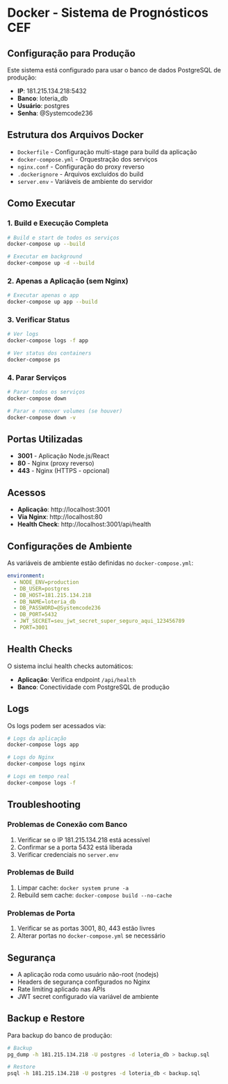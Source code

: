 # Docker - Sistema de Prognósticos CEF

## Configuração para Produção

Este sistema está configurado para usar o banco de dados PostgreSQL de produção:
- **IP**: 181.215.134.218:5432
- **Banco**: loteria_db
- **Usuário**: postgres
- **Senha**: @Systemcode236

## Estrutura dos Arquivos Docker

- `Dockerfile` - Configuração multi-stage para build da aplicação
- `docker-compose.yml` - Orquestração dos serviços
- `nginx.conf` - Configuração do proxy reverso
- `.dockerignore` - Arquivos excluídos do build
- `server.env` - Variáveis de ambiente do servidor

## Como Executar

### 1. Build e Execução Completa
```bash
# Build e start de todos os serviços
docker-compose up --build

# Executar em background
docker-compose up -d --build
```

### 2. Apenas a Aplicação (sem Nginx)
```bash
# Executar apenas o app
docker-compose up app --build
```

### 3. Verificar Status
```bash
# Ver logs
docker-compose logs -f app

# Ver status dos containers
docker-compose ps
```

### 4. Parar Serviços
```bash
# Parar todos os serviços
docker-compose down

# Parar e remover volumes (se houver)
docker-compose down -v
```

## Portas Utilizadas

- **3001** - Aplicação Node.js/React
- **80** - Nginx (proxy reverso)
- **443** - Nginx (HTTPS - opcional)

## Acessos

- **Aplicação**: http://localhost:3001
- **Via Nginx**: http://localhost:80
- **Health Check**: http://localhost:3001/api/health

## Configurações de Ambiente

As variáveis de ambiente estão definidas no `docker-compose.yml`:

```yaml
environment:
  - NODE_ENV=production
  - DB_USER=postgres
  - DB_HOST=181.215.134.218
  - DB_NAME=loteria_db
  - DB_PASSWORD=@Systemcode236
  - DB_PORT=5432
  - JWT_SECRET=seu_jwt_secret_super_seguro_aqui_123456789
  - PORT=3001
```

## Health Checks

O sistema inclui health checks automáticos:
- **Aplicação**: Verifica endpoint `/api/health`
- **Banco**: Conectividade com PostgreSQL de produção

## Logs

Os logs podem ser acessados via:
```bash
# Logs da aplicação
docker-compose logs app

# Logs do Nginx
docker-compose logs nginx

# Logs em tempo real
docker-compose logs -f
```

## Troubleshooting

### Problemas de Conexão com Banco
1. Verificar se o IP 181.215.134.218 está acessível
2. Confirmar se a porta 5432 está liberada
3. Verificar credenciais no `server.env`

### Problemas de Build
1. Limpar cache: `docker system prune -a`
2. Rebuild sem cache: `docker-compose build --no-cache`

### Problemas de Porta
1. Verificar se as portas 3001, 80, 443 estão livres
2. Alterar portas no `docker-compose.yml` se necessário

## Segurança

- A aplicação roda como usuário não-root (nodejs)
- Headers de segurança configurados no Nginx
- Rate limiting aplicado nas APIs
- JWT secret configurado via variável de ambiente

## Backup e Restore

Para backup do banco de produção:
```bash
# Backup
pg_dump -h 181.215.134.218 -U postgres -d loteria_db > backup.sql

# Restore
psql -h 181.215.134.218 -U postgres -d loteria_db < backup.sql
```
